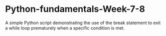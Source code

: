 # Python-fundamentals-Week-7-8
A simple Python script demonstrating the use of the break statement to exit a while loop prematurely when a specific condition is met.
